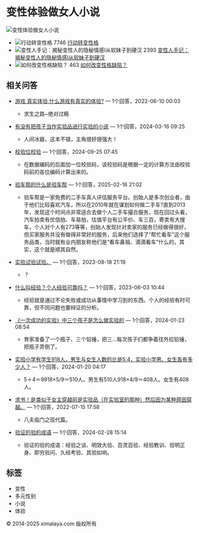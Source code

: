 # 变性体验做女人小说

![变性体验做女人小说](https://imagev2.xmcdn.com/storages/4fab-audiofreehighqps/6F/A2/CKwRIJEFA4mXAAArcgDePsCY.png)

- ![行动转变性格](//imagev2.xmcdn.com/storages/3196-audiofreehighqps/5B/12/GKwRIW4FxBPZAACpsAEQn_JG.jpg!op_type=5&device_type=ios&name=web_meduim&upload_type=cover) 7746 [行动转变性格](https://m.ximalaya.com/album/56608504)
- ![变性人手记：揭秘变性人的隐秘情感I从软妹子到硬汉](//imagev2.xmcdn.com/storages/4a50-audiofreehighqps/1C/6D/GKwRIJEJw0KGAAO0xwK1Ui8H.jpeg!op_type=5&device_type=ios&name=web_meduim&upload_type=cover) 2393 [变性人手记：揭秘变性人的隐秘情感I从软妹子到硬汉](https://m.ximalaya.com/album/80846901)
- ![如何改变性格缺陷？](//imagev2.xmcdn.com/storages/ea06-audiofreehighqps/A8/B5/GKwRIJEKrFOaAADfBAMJ4CeD.jpg!op_type=5&device_type=ios&name=web_meduim&upload_type=cover) 463 [如何改变性格缺陷？](https://m.ximalaya.com/album/83393760)

## 相关问答

- [游戏 真实体验,什么游戏有真实的体验?](/ask/q781159) — 1个回答，2022-06-10 00:03
  - 求生之路~绝对过瘾

- [有没有把孩子当作实验品进行实验的小说](/ask/q14345225) — 1个回答，2024-03-16 09:25
  - 人间冰器，这本不错，主角很好很强大！

- [校验位校验](/ask/q14873261) — 1个回答，2024-09-25 07:45
  - 在数据编码的后面加一位校验码，该校验码是根据一定的计算方法由校验码前的各位编码计算出来的。

- [验车帮的什么是验车帮](/ask/q15035174) — 1个回答，2025-02-16 21:02
  - 验车帮是一家免费的二手车真人评估服务平台。创始人是多次创业者，由于他们比较喜欢汽车，所以在2010年就在谋划如何做二手车?直到2013年，发现这个时间点非常适合去做个人二手车撮合服务，现在回过头看，汽车拍卖有优信拍、车易拍，估值平台有公平价、车三百，寄卖有大搜车，个人对个人有273等等，创始人发现针对卖家的服务已经做得很好，但买家服务并没有做得非常好的服务，后来他们选择了“帮忙看车”这个服务品类，当时就有业内朋友称他们是“看车鼻祖、滴滴看车”什么的，其实，这个就是顺其自然。

- [实验试验试验。](/ask/q9722286) — 1个回答，2023-08-18 21:19
  - ？

- [什么叫经验？个人经验可靠吗？](/ask/q8748283) — 1个回答，2023-06-03 10:44
  - 经验就是通过不论失败或成功从事情中学习到的东西。个人的经验有时可靠，但不同问题也要辩证的分析。

- [《一次成功的实验》中三个孩子是怎么做实验的](/ask/q12544304) — 1个回答，2024-01-23 08:54
  - 育家准备了一个瓶子、三个铅锤，把三...每次孩子们都争着往外拉铅锤，把瓶子弄倒了。

- [实验小学有学生918人，男生与女生人数的比是5:4，实验小学男、女生各有多少人？](/ask/q12393783) — 1个回答，2024-01-20 04:17
  - 5＋4＝9918×5/9＝510人。男生有510人918×4/9＝408人。女生有408人。

- [求书！是类似于女主穿越前是实验品（在实验室的那种）然后因为某种原因穿越。](/ask/q1575602) — 1个回答，2022-07-15 17:58
  - 八夫临门之现代篇。

- [验证的验的成语](/ask/q13743721) — 1个回答，2024-02-28 15:14
  - 验证的验的成语：经验之谈、明效大验、百灵百验、经验教训、验明正身、即穷验问、久经考验、其验如响。

## 标签

- 变性
- 多元性别
- 小说
- 体验

© 2014-2025 ximalaya.com 版权所有
